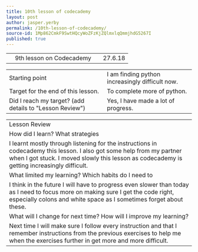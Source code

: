 ```yaml
---
title: 10th lesson of codecademy
layout: post
author: jasper.yerby
permalink: /10th-lesson-of-codecademy/
source-id: 1Mp862CmkF9SwtHQcyWoZFzKjZQlmxlqQmmjhdG5267I
published: true
---
```

<table>
  <tr>
    <td></td>
    <td>9th lesson on Codecademy</td>
    <td></td>
    <td>27.6.18</td>
  </tr>
</table>


<table>
  <tr>
    <td>Starting point</td>
    <td>I am finding python increasingly difficult now.</td>
  </tr>
  <tr>
    <td>Target for the end of this lesson.</td>
    <td>To complete more of python.</td>
  </tr>
  <tr>
    <td>Did I reach my target? 
(add details to "Lesson Review")</td>
    <td>Yes, I have made a lot of progress.</td>
  </tr>
</table>


<table>
  <tr>
    <td>Lesson Review</td>
  </tr>
  <tr>
    <td>How did I learn? What strategies </td>
  </tr>
  <tr>
    <td>I learnt mostly through listening for the instructions in codecademy this lesson. I also got some help from my partner when I got stuck. I moved slowly this lesson as codecademy is getting increasingly difficult.</td>
  </tr>
  <tr>
    <td>What limited my learning? Which habits do I need to </td>
  </tr>
  <tr>
    <td>I think in the future I will have to progress even slower than today as I need to focus more on making sure I get the code right, especially colons and white space as I sometimes forget about these.</td>
  </tr>
  <tr>
    <td>What will I change for next time? How will I improve my learning?</td>
  </tr>
  <tr>
    <td>Next time I will make sure I follow every instruction and that I remember instructions from the previous exercises to help me when the exercises further in get more and more difficult.</td>
  </tr>
</table>


